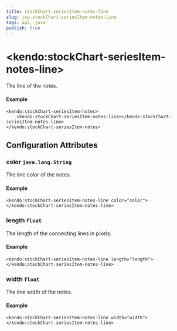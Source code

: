```yaml
---
title: stockChart-seriesItem-notes-line
slug: jsp-stockChart-seriesItem-notes-line
tags: api, java
publish: true
---
```


# \<kendo:stockChart-seriesItem-notes-line\>

The line of the notes.

#### Example
    <kendo:stockChart-seriesItem-notes>
        <kendo:stockChart-seriesItem-notes-line></kendo:stockChart-seriesItem-notes-line>
    </kendo:stockChart-seriesItem-notes>

## Configuration Attributes

### color `java.lang.String`

The line color of the notes.

#### Example
    <kendo:stockChart-seriesItem-notes-line color="color">
    </kendo:stockChart-seriesItem-notes-line>

### length `float`

The length of the connecting lines in pixels.

#### Example
    <kendo:stockChart-seriesItem-notes-line length="length">
    </kendo:stockChart-seriesItem-notes-line>

### width `float`

The line width of the notes.

#### Example
    <kendo:stockChart-seriesItem-notes-line width="width">
    </kendo:stockChart-seriesItem-notes-line>

 
